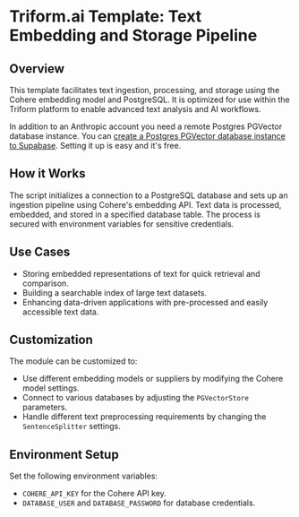 # Triform.ai Template: Text Embedding and Storage Pipeline

## Overview
This template facilitates text ingestion, processing, and storage using the Cohere embedding model and PostgreSQL. It is optimized for use within the Triform platform to enable advanced text analysis and AI workflows.

In addition to an Anthropic account you need a remote Postgres PGVector database instance. You can [create a Postgres PGVector database instance to Supabase](https://supabase.com/docs/guides/database/extensions/pgvector). Setting it up is easy and it's free.  

## How it Works
The script initializes a connection to a PostgreSQL database and sets up an ingestion pipeline using Cohere's embedding API. Text data is processed, embedded, and stored in a specified database table. The process is secured with environment variables for sensitive credentials.

## Use Cases
- Storing embedded representations of text for quick retrieval and comparison.
- Building a searchable index of large text datasets.
- Enhancing data-driven applications with pre-processed and easily accessible text data.

## Customization
The module can be customized to:
- Use different embedding models or suppliers by modifying the Cohere model settings.
- Connect to various databases by adjusting the `PGVectorStore` parameters.
- Handle different text preprocessing requirements by changing the `SentenceSplitter` settings.

## Environment Setup
Set the following environment variables:
- `COHERE_API_KEY` for the Cohere API key.
- `DATABASE_USER` and `DATABASE_PASSWORD` for database credentials.